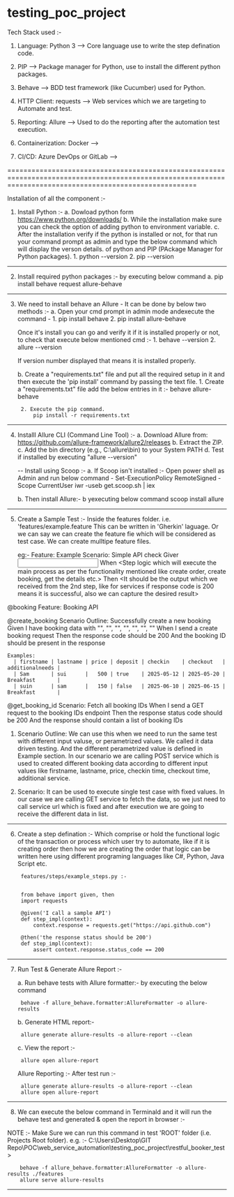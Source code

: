 # testing_poc_project

Tech Stack used :- 

1. Language: Python 3                           --> Core language use to write the step defination code.

2. PIP                                          --> Package manager for Python, use to install the different python packages.

3. Behave                                       --> BDD test framework (like Cucumber) used for Python.

4. HTTP Client: requests                        --> Web services which we are targeting to Automate and test.

5. Reporting: Allure                            --> Used to do the reporting after the automation test execution.

6. Containerization: Docker                     --> 

7. CI/CD: Azure DevOps or GitLab                --> 

===========================================================================================================================================================

Installation of all the component :- 

1. Install Python :- 
    a. Dowload python form https://www.python.org/downloads/ 
    b. While the installation make sure you can check the option of adding python to environment variable.
    c. After the installation verify if the python is installed or not, for that run your command prompt as admin and type the below command which will display the verson details. of python and PIP (PAckage Manager for Python packages).
        1. python --version
        2. pip --version

-----------------------------------------------------------------------------------------------------------------------

2. Install required python packages :- by executing below command
    a. pip install behave request allure-behave


-----------------------------------------------------------------------------------------------------------------------

3. We need to install behave an Allure - It can be done by below two methods :- 
    a. Open your cmd prompt in admin mode andexecute the command - 
        1. pip install behave
        2. pip install allure-behave

    Once it's install you can go and verify it if it is installed properly or not, to check that execute below mentioned cmd :- 
        1. behave --version
        2. allure --version

    If version number displayed that means it is installed properly.

    b. Create a "requirements.txt" file and put all the required setup in it and then execute the 'pip install' command by passing the text file. 
        1. Create a "requirements.txt" file add the below entries in it :- 
            behave
            allure-behave
        
        2. Execute the pip command.
            pip install -r requirements.txt

-----------------------------------------------------------------------------------------------------------------------

4. Installl Allure CLI (Command Line Tool) :- 
    a. Download Allure from: https://github.com/allure-framework/allure2/releases
    b. Extract the ZIP.
    c. Add the bin directory (e.g., C:\allure\bin) to your System PATH
    d. Test if installed by executing "allure --version" 

    -- Install using Scoop :- 
    a. If Scoop isn't installed :- Open power shell as Admin and run below command -
        Set-ExecutionPolicy RemoteSigned -Scope CurrentUser 
        iwr -useb get.scoop.sh | iex

    b. Then install Allure:- b yexecuting below command 
        scoop install allure

-----------------------------------------------------------------------------------------------------------------------

5. Create a Sample Test :- Inside the features folder. i.e. 'features/example.feature
    This can be written in 'Gherkin' laguage. Or we can say we can create the feature fie which will be considered as test case.
    We can create mulltipe feature files.

    eg:- Feature: Example
            Scenario: Simple API check
                Giver <Input or prerequisiet> 
                When  <Step logic which will execute the main process as per the functionality mentioned like create order, create booking, get the details etc.>
                Then  <It should be the output which we received from the 2nd step, like for services if response code is 200 means it is successful, also we can capture the desired result>

@booking
Feature: Booking API
  
  @create_booking
  Scenario Outline: Successfully create a new booking
    Given I have booking data with "<firstname>", "<lastname>", "<price>", "<deposit>", "<checkin>", "<checkout>", "<additionalneeds>"
    When I send a create booking request
    Then the response code should be 200
    And the booking ID should be present in the response

    Examples:
      | firstname | lastname | price | deposit | checkin    | checkout   | additionalneeds |
      | Sam       | sui      |   500 | true    | 2025-05-12 | 2025-05-20 | Breakfast       |
      | suin      | sam      |   150 | false   | 2025-06-10 | 2025-06-15 | Breakfast       |

  @get_booking_id
  Scenario: Fetch all booking IDs
    When I send a GET request to the booking IDs endpoint
    Then the response status code should be 200
    And the response should contain a list of booking IDs


1. Scenario Outline: We can use this when we need to run the same test with different input valuse, or          perametrized values. We called it data driven testing. And the different perametrized value is defined in Example section. 
In our scenario we are calling POST service which is used to created different booking data according to different input values like firstname, lastname, price, checkin time, checkout time, additional service.

2. Scenario: It can be used to execute single test case with fixed values. In our case we are calling GET service to fetch the data, so we just need to call service url which is fixed and after execution we are going to receive the different data in list.


-----------------------------------------------------------------------------------------------------------------------

6. Create a step defination :- Which comprise or hold the functional logic of the transaction or process which user try to automate, like if it is creating order then how we are creating the order that logic can be written here using different programing languages like C#, Python, Java Script etc.

        features/steps/example_steps.py :- 


        from behave import given, then
        import requests

        @given('I call a sample API')
        def step_impl(context):
            context.response = requests.get("https://api.github.com")

        @then('the response status should be 200')
        def step_impl(context):
            assert context.response.status_code == 200

-----------------------------------------------------------------------------------------------------------------------

7. Run Test & Generate Allure Report :- 

    a. Run behave tests with Allure formatter:- by executing the below command

        behave -f allure_behave.formatter:AllureFormatter -o allure-results

    b. Generate HTML report:-

        allure generate allure-results -o allure-report --clean

    c. View the report :- 
    
        allure open allure-report


    Allure Reporting :- After test run :- 

        allure generate allure-results -o allure-report --clean
        allure open allure-report

-----------------------------------------------------------------------------------------------------------------------

8. We can execute the below command in Terminald and it will run the behave test and generated & open the report in browser :- 

NOTE :- Make Sure we can run this command in test 'ROOT' folder (i.e. Projects Root folder). 
        e.g. :- C:\Users\Desktop\GIT Repo\POC\web_service_automation\testing_poc_project\restful_booker_test> 

        behave -f allure_behave.formatter:AllureFormatter -o allure-results ./features
        allure serve allure-results

-----------------------------------------------------------------------------------------------------------------------

